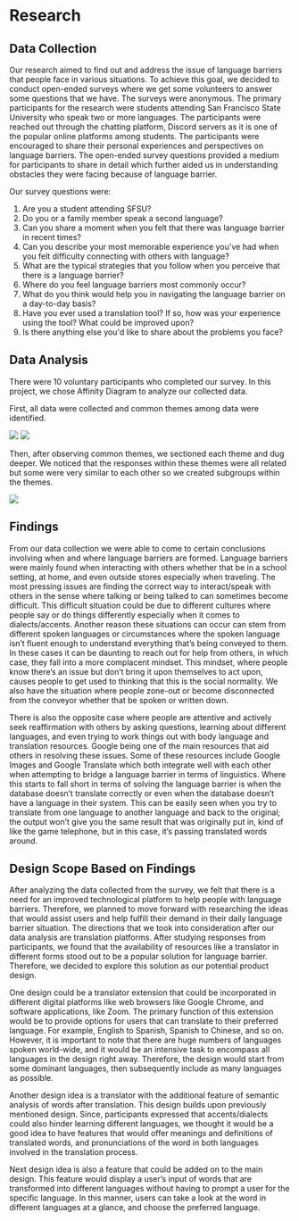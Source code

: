 # Research

## Data Collection

Our research aimed to find out and address the issue of language barriers that people face in various situations. To achieve this goal, we decided to conduct open-ended surveys where we get some volunteers to answer some questions that we have. The surveys were anonymous. The primary participants for the research were students attending San Francisco State University who speak two or more languages. The participants were reached out through the chatting platform, Discord servers as it is one of the popular online platforms among students. The participants were encouraged to share their personal experiences and perspectives on language barriers.  The open-ended survey questions provided a medium for participants to share in detail which further aided us in understanding obstacles they were facing because of language barrier.&#x20;

Our survey questions were:

1. Are you a student attending SFSU?
2. Do you or a family member speak a second language?
3. Can you share a moment when you felt that there was language barrier in recent times?
4. Can you describe your most memorable experience you've had when you felt difficulty connecting with others with language?
5. What are the typical strategies that you follow when you perceive that there is a language barrier?
6. Where do you feel language barriers most commonly occur?
7. What do you think would help you in navigating the language barrier on a day-to-day basis?
8. Have you ever used a translation tool? If so, how was your experience using the tool? What could be improved upon?
9. Is there anything else you'd like to share about the problems you face?

## Data Analysis

There were 10 voluntary participants who completed our survey. In this project, we chose Affinity Diagram to analyze our collected data.&#x20;

First, all data were collected and common themes among data were identified.                            &#x20;

&#x20;      ![](<.gitbook/assets/Screenshot 2023-05-23 at 8.18.47 PM (2).png>)          ![](<.gitbook/assets/Screenshot 2023-05-23 at 8.16.22 PM.png>)

Then, after observing common themes, we sectioned each theme and dug deeper. We noticed that the responses within these themes were all related but some were very similar to each other so we created subgroups within the themes.&#x20;

&#x20;                                       ![](<.gitbook/assets/Screenshot 2023-05-23 at 8.26.40 PM.png>)

## Findings

From our data collection we were able to come to certain conclusions involving when and where language barriers are formed. Language barriers were mainly found when interacting with others whether that be in a school setting, at home, and even outside stores especially when traveling. The most pressing issues are finding the correct way to interact/speak with others in the sense where talking or being talked to can sometimes become difficult. This difficult situation could be due to different cultures where people say or do things differently especially when it comes to dialects/accents. Another reason these situations can occur can stem from different spoken languages or circumstances where the spoken language isn’t fluent enough to understand everything that’s being conveyed to them. In these cases it can be daunting to reach out for help from others, in which case, they fall into a more complacent mindset. This mindset, where people know there’s an issue but don’t bring it upon themselves to act upon, causes people to get used to thinking that this is the social normality. We also have the situation where people zone-out or become disconnected from the conveyor whether that be spoken or written down.

There is also the opposite case where people are attentive and actively seek reaffirmation with others by asking questions, learning about different languages, and even trying to work things out with body language and translation resources. Google being one of the main resources that aid others in resolving these issues. Some of these resources include Google Images and Google Translate which both integrate well with each other when attempting to bridge a language barrier in terms of linguistics. Where this starts to fall short in terms of solving the language barrier is when the database doesn’t translate correctly or even when the database doesn’t have a language in their system. This can be easily seen when you try to translate from one language to another language and back to the original; the output won’t give you the same result that was originally put in, kind of like the game telephone, but in this case, it’s passing translated words around.

## Design Scope Based on Findings

After analyzing the data collected from the survey, we felt that there is a need for an improved technological platform to help people with language barriers. Therefore, we planned to move forward with researching the ideas that would assist users and help fulfill their demand in their daily language barrier situation. The directions that we took into consideration after our data analysis are translation platforms. After studying responses from participants, we found that the availability of resources like a translator in different forms stood out to be a popular solution for language barrier. Therefore, we decided to explore this solution as our potential product design.&#x20;

One design could be a translator extension that could be incorporated in different digital platforms like web browsers like Google Chrome, and software applications, like Zoom. The primary function of this extension would be to provide options for users that can translate to their preferred language. For example, English to Spanish, Spanish to Chinese, and so on. However, it is important to note that there are huge numbers of languages spoken world-wide, and it would be an intensive task to encompass all languages in the design right away. Therefore, the design would start from some dominant languages, then subsequently include as many languages as possible.&#x20;

Another design idea is a translator with the additional feature of semantic analysis of words after translation. This design builds upon previously mentioned design. Since, participants expressed that accents/dialects could also hinder learning different languages, we thought it would be a good idea to have features that would offer meanings and definitions of translated words, and pronunciations of the word in both languages involved in the translation process.&#x20;

Next design idea is also a feature that could be added on to the main design. This feature would display a user’s input of words that are transformed into different languages without having to prompt a user for the specific language. In this manner, users can take a look at the word in different languages at a glance, and choose the preferred language.

